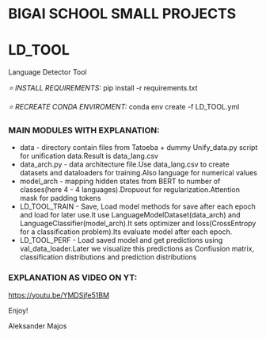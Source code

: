 # BIGAI SCHOOL SMALL PROJECTS
# LD_TOOL
Language Detector Tool

*⭐️ INSTALL REQUIREMENTS:*
pip install -r requirements.txt

*⭐️ RECREATE CONDA ENVIROMENT:*
conda env create -f LD_TOOL.yml

### MAIN MODULES WITH EXPLANATION:
* data - directory contain files from Tatoeba + dummy Unify_data.py script for unification data.Result is data_lang.csv
* data_arch.py - data architecture file.Use data_lang.csv to create datasets and dataloaders for training.Also language for numerical values
* model_arch - mapping hidden states from BERT to number of classes(here 4 - 4 languages).Dropuout for regularization.Attention mask for padding tokens
* LD_TOOL_TRAIN - Save, Load model methods for save after each epoch and load for later use.It use LanguageModelDataset(data_arch) and LanguageClassifier(model_arch).It sets optimizer and loss(CrossEntropy for a classification problem).Its evaluate model after each epoch.
* LD_TOOL_PERF - Load saved model and get predictions using val_data_loader.Later we visualize this predictions as Confiusion matrix, classification distributions and prediction distributions 

### EXPLANATION AS VIDEO ON YT:
https://youtu.be/YMDSjfe51BM

Enjoy!

Aleksander Majos